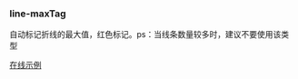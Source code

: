 ### line-maxTag

自动标记折线的最大值，红色标记。ps：当线条数量较多时，建议不要使用该类型

[在线示例](/rocket-chart-gallery/example/play#line-maxTag)
